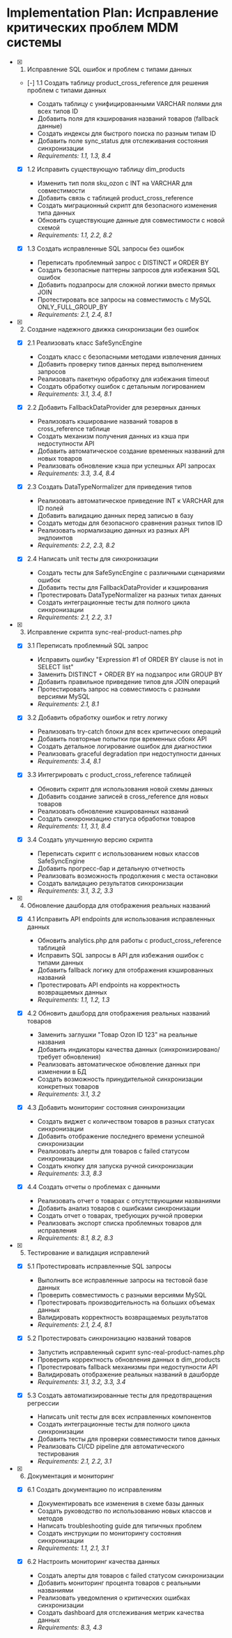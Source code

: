 # Implementation Plan: Исправление критических проблем MDM системы

- [x] 1. Исправление SQL ошибок и проблем с типами данных

  - [-] 1.1 Создать таблицу product_cross_reference для решения проблем с типами данных

    - Создать таблицу с унифицированными VARCHAR полями для всех типов ID
    - Добавить поля для кэширования названий товаров (fallback данные)
    - Создать индексы для быстрого поиска по разным типам ID
    - Добавить поле sync_status для отслеживания состояния синхронизации
    - _Requirements: 1.1, 1.3, 8.4_

  - [x] 1.2 Исправить существующую таблицу dim_products

    - Изменить тип поля sku_ozon с INT на VARCHAR для совместимости
    - Добавить связь с таблицей product_cross_reference
    - Создать миграционный скрипт для безопасного изменения типа данных
    - Обновить существующие данные для совместимости с новой схемой
    - _Requirements: 1.1, 2.2, 8.2_

  - [x] 1.3 Создать исправленные SQL запросы без ошибок
    - Переписать проблемный запрос с DISTINCT и ORDER BY
    - Создать безопасные паттерны запросов для избежания SQL ошибок
    - Добавить подзапросы для сложной логики вместо прямых JOIN
    - Протестировать все запросы на совместимость с MySQL ONLY_FULL_GROUP_BY
    - _Requirements: 2.1, 2.4, 8.1_

- [x] 2. Создание надежного движка синхронизации без ошибок

  - [x] 2.1 Реализовать класс SafeSyncEngine

    - Создать класс с безопасными методами извлечения данных
    - Добавить проверку типов данных перед выполнением запросов
    - Реализовать пакетную обработку для избежания timeout
    - Создать обработку ошибок с детальным логированием
    - _Requirements: 3.1, 3.4, 8.1_

  - [x] 2.2 Добавить FallbackDataProvider для резервных данных

    - Реализовать кэширование названий товаров в cross_reference таблице
    - Создать механизм получения данных из кэша при недоступности API
    - Добавить автоматическое создание временных названий для новых товаров
    - Реализовать обновление кэша при успешных API запросах
    - _Requirements: 3.3, 3.4, 8.4_

  - [x] 2.3 Создать DataTypeNormalizer для приведения типов

    - Реализовать автоматическое приведение INT к VARCHAR для ID полей
    - Добавить валидацию данных перед записью в базу
    - Создать методы для безопасного сравнения разных типов ID
    - Реализовать нормализацию данных из разных API эндпоинтов
    - _Requirements: 2.2, 2.3, 8.2_

  - [x] 2.4 Написать unit тесты для синхронизации
    - Создать тесты для SafeSyncEngine с различными сценариями ошибок
    - Добавить тесты для FallbackDataProvider и кэширования
    - Протестировать DataTypeNormalizer на разных типах данных
    - Создать интеграционные тесты для полного цикла синхронизации
    - _Requirements: 2.1, 2.2, 3.1_

- [x] 3. Исправление скрипта sync-real-product-names.php

  - [x] 3.1 Переписать проблемный SQL запрос

    - Исправить ошибку "Expression #1 of ORDER BY clause is not in SELECT list"
    - Заменить DISTINCT + ORDER BY на подзапрос или GROUP BY
    - Добавить правильное приведение типов для JOIN операций
    - Протестировать запрос на совместимость с разными версиями MySQL
    - _Requirements: 2.1, 8.1_

  - [x] 3.2 Добавить обработку ошибок и retry логику

    - Реализовать try-catch блоки для всех критических операций
    - Добавить повторные попытки при временных сбоях API
    - Создать детальное логирование ошибок для диагностики
    - Реализовать graceful degradation при недоступности данных
    - _Requirements: 3.4, 8.1_

  - [x] 3.3 Интегрировать с product_cross_reference таблицей

    - Обновить скрипт для использования новой схемы данных
    - Добавить создание записей в cross_reference для новых товаров
    - Реализовать обновление кэшированных названий
    - Создать синхронизацию статуса обработки товаров
    - _Requirements: 1.1, 3.1, 8.4_

  - [x] 3.4 Создать улучшенную версию скрипта
    - Переписать скрипт с использованием новых классов SafeSyncEngine
    - Добавить прогресс-бар и детальную отчетность
    - Реализовать возможность продолжения с места остановки
    - Создать валидацию результатов синхронизации
    - _Requirements: 3.1, 3.2, 3.3_

- [x] 4. Обновление дашборда для отображения реальных названий

  - [x] 4.1 Исправить API endpoints для использования исправленных данных

    - Обновить analytics.php для работы с product_cross_reference таблицей
    - Исправить SQL запросы в API для избежания ошибок с типами данных
    - Добавить fallback логику для отображения кэшированных названий
    - Протестировать API endpoints на корректность возвращаемых данных
    - _Requirements: 1.1, 1.2, 1.3_

  - [x] 4.2 Обновить дашборд для отображения реальных названий товаров

    - Заменить заглушки "Товар Ozon ID 123" на реальные названия
    - Добавить индикаторы качества данных (синхронизировано/требует обновления)
    - Реализовать автоматическое обновление данных при изменении в БД
    - Создать возможность принудительной синхронизации конкретных товаров
    - _Requirements: 3.1, 3.2_

  - [x] 4.3 Добавить мониторинг состояния синхронизации

    - Создать виджет с количеством товаров в разных статусах синхронизации
    - Добавить отображение последнего времени успешной синхронизации
    - Реализовать алерты для товаров с failed статусом синхронизации
    - Создать кнопку для запуска ручной синхронизации
    - _Requirements: 3.3, 8.3_

  - [x] 4.4 Создать отчеты о проблемах с данными
    - Реализовать отчет о товарах с отсутствующими названиями
    - Добавить анализ товаров с ошибками синхронизации
    - Создать отчет о товарах, требующих ручной проверки
    - Реализовать экспорт списка проблемных товаров для исправления
    - _Requirements: 8.1, 8.2, 8.3_

- [x] 5. Тестирование и валидация исправлений

  - [x] 5.1 Протестировать исправленные SQL запросы

    - Выполнить все исправленные запросы на тестовой базе данных
    - Проверить совместимость с разными версиями MySQL
    - Протестировать производительность на больших объемах данных
    - Валидировать корректность возвращаемых результатов
    - _Requirements: 2.1, 2.4, 8.1_

  - [x] 5.2 Протестировать синхронизацию названий товаров

    - Запустить исправленный скрипт sync-real-product-names.php
    - Проверить корректность обновления данных в dim_products
    - Протестировать fallback механизмы при недоступности API
    - Валидировать отображение реальных названий в дашборде
    - _Requirements: 3.1, 3.2, 3.3, 3.4_

  - [x] 5.3 Создать автоматизированные тесты для предотвращения регрессии
    - Написать unit тесты для всех исправленных компонентов
    - Создать интеграционные тесты для полного цикла синхронизации
    - Добавить тесты для проверки совместимости типов данных
    - Реализовать CI/CD pipeline для автоматического тестирования
    - _Requirements: 2.1, 2.2, 3.1_

- [x] 6. Документация и мониторинг

  - [x] 6.1 Создать документацию по исправлениям

    - Документировать все изменения в схеме базы данных
    - Создать руководство по использованию новых классов и методов
    - Написать troubleshooting guide для типичных проблем
    - Создать инструкции по мониторингу состояния синхронизации
    - _Requirements: 1.1, 2.1, 3.1_

  - [x] 6.2 Настроить мониторинг качества данных

    - Создать алерты для товаров с failed статусом синхронизации
    - Добавить мониторинг процента товаров с реальными названиями
    - Реализовать уведомления о критических ошибках синхронизации
    - Создать dashboard для отслеживания метрик качества данных
    - _Requirements: 8.3, 4.3_
